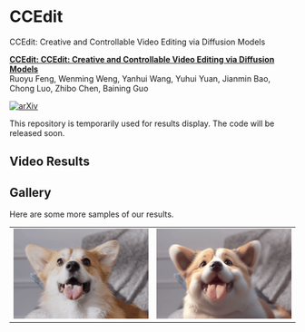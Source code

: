 # CCEdit
CCEdit: Creative and Controllable Video Editing via Diffusion Models

**[CCEdit: CCEdit: Creative and Controllable Video Editing via Diffusion Models](https://arxiv.org/pdf/2309.16496.pdf)**
</br>
Ruoyu Feng,
Wenming Weng,
Yanhui Wang,
Yuhui Yuan,
Jianmin Bao,
Chong Luo,
Zhibo Chen,
Baining Guo

[![arXiv](https://img.shields.io/badge/arXiv-2309.16496-b31b1b.svg)](https://arxiv.org/abs/2309.16496)

This repository is temporarily used for results display. The code will be released soon.

## Video Results


## Gallery
Here are some more samples of our results. 

<table class="center">
    <tr>
    <td><img src="assets/debug/corgi.gif"></td>
    <td><img src="assets/debug/corgi-fat.gif"></td>
    </tr>
</table>